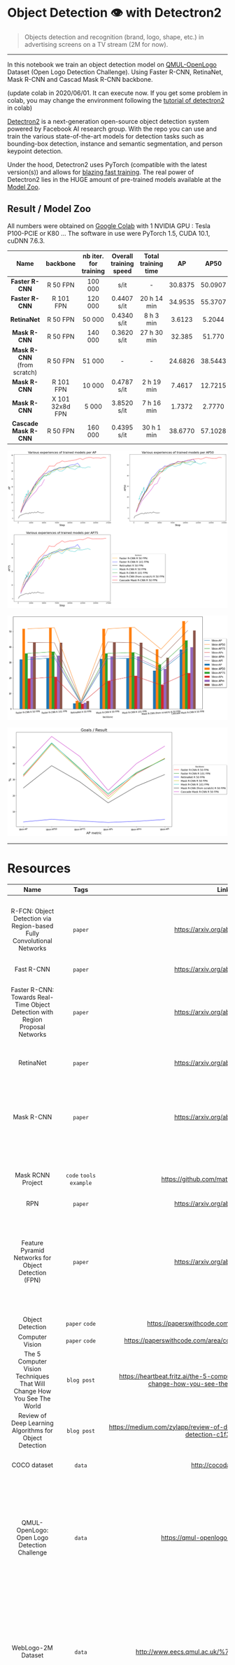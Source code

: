 # **Object Detection 👁 with Detectron2** #

> Objects detection and recognition  (brand, logo, shape, etc.) in advertising screens on a TV stream (2M for now).


---

In this notebook we train an object detection model on [QMUL-OpenLogo](https://qmul-openlogo.github.io/index.html) Dataset (Open Logo Detection Challenge). Using Faster R-CNN, RetinaNet, Mask R-CNN and Cascad Mask R-CNN backbone.

(update colab in 2020/06/01. It can execute now. If you get some problem in colab, you may change the environment following the [tutorial of detectron2](https://github.com/facebookresearch/detectron2/blob/master/GETTING_STARTED.md) in colab)

[Detectron2](https://github.com/facebookresearch/Detectron) is a next-generation open-source object detection system powered by Facebook AI research group. With the repo you can use and train the various state-of-the-art models for detection tasks such as bounding-box detection, instance and semantic segmentation, and person keypoint detection.

Under the hood, Detectron2 uses PyTorch (compatible with the latest version(s)) and allows for [blazing fast training](https://detectron2.readthedocs.io/notes/benchmarks.html).
The real power of Detectron2 lies in the HUGE amount of pre-trained models available at the [Model Zoo](https://github.com/facebookresearch/detectron2/blob/master/MODEL_ZOO.md).

## Result / Model Zoo

All numbers were obtained on [Google Colab](https://colab.research.google.com)  with 1 NVIDIA GPU : Tesla P100-PCIE or K80 ... The software in use were PyTorch 1.5, CUDA 10.1, cuDNN 7.6.3.

| Name | backbone | nb iter. for training | Overall training speed | Total training time | AP | AP50 | AP75 | APs | APm | APl | total Loss | inference time (s/im) | Model Size | download |
|:------:|:------:|:------:|:------:|:------:|:------:|:------:|:------:|:------:|:------:|:------:|:------:|:------:|:------:|:------:|
|**Faster R-CNN**| R 50 FPN | 100 000 | s/it | - | 30.8375 | 50.0907 |34.8793 | 18.8721 | 32.7907 | 41.6849 | 0.153 | 0.065018 | 328 Mo | [model](https://drive.google.com/open?id=1-qlpWuYu-JSgc4QMakILqR8JKDIhP7x0) / [metrics](https://drive.google.com/open?id=10W_edHfNh4d5PHau04lRMjWRA5z9Qzjw) |
|**Faster R-CNN**| R 101 FPN | 120 000 | 0.4407 s/it | 20 h 14 min | 34.9535 | 55.3707 | 39.7093 | 21.1202 | 36.5597 | 45.8368 | 0.107 | 0.089403 | 473 Mo | [model](https://drive.google.com/open?id=101kgH7CgI45fRwDE3h32llevphjQNBF9) / [metrics](https://drive.google.com/open?id=11wv9Or300GmFK_SQdIRew8VzMNpYYHH1) |
|**RetinaNet**| R 50 FPN | 50 000 | 0.4340 s/it | 8 h 3 min | 3.6123 | 5.2044 | 4.1868 | 3.3015 | 3.9751 | 5.1046 | 0.221 | 0.092389 | 289 Mo | [model](https://drive.google.com/open?id=1-sNoukPL3qO1XJwAbfTaaiwUo8VapvU_) / [metrics](https://drive.google.com/open?id=1-lkL45q6cgQhdzRkInQZ4ot4HvoKIMiH) |
|**Mask R-CNN**| R 50 FPN | 140 000 | 0.3620 s/it | 27 h 30 min | 32.385 | 51.770 | 35.932 | 17.926 | 33.873 | 43.138 | 0.202 | 0.0723 | 349 Mo |[model](https://drive.google.com/open?id=1-AoHvmGfFS9Akikh6iuslOuBJdnnT_2t) / [metrics](https://drive.google.com/open?id=1-fLv9sVj3d3fNma_fMmNu1V4YivZO6dn)|
|**Mask R-CNN** (from scratch) | R 50 FPN | 51 000 | - | - | 24.6826 | 38.5443 | 28.4530 | 15.4363 | 25.7478 | 33.0177 | 0.342 | - | 360 Mo |[model](https://drive.google.com/open?id=1-6U-mjswmxxh1Se6MO2rvi3AAiMFaXtt) / [metrics](https://drive.google.com/open?id=1-0p6758E6PUvbL1WZw5eKdaoUUL3QVJQ)|
|**Mask R-CNN**| R 101 FPN | 10 000 | 0.4787 s/it | 2 h 19 min | 7.4617 | 12.7215 | 8.0170 | 4.9735 | 7.8142 | 10.5478 | 0.457 | 0.097657 | 831 Mo |[model](https://drive.google.com/file/d/10sS1Q7H0hfoUb-tLSBuk1N0JJ82dysMZ) / [metrics](https://drive.google.com/file/d/10D4_f5Z23vHzFLx0ELLIBiiGxhIn1xyO)|
|**Mask R-CNN**| X 101 32x8d FPN | 5 000 | 3.8520 s/it | 7 h 16 min | 1.7372 | 2.7770 | 1.9930 | 1.1317 | 1.8708 | 2.286  | 0.586 | 0.7615 | 494 Mo |[model](https://drive.google.com/open?id=1-9i4Q2WbR6aW9c2lEmwgoSWDUAQyzA0k) / [metrics](https://drive.google.com/open?id=1-1JIN5bErxsXUsXS5HfibpXzK0vgCn0l)|
|**Cascade Mask R-CNN**|R 50 FPN| 160 000 | 0.4395 s/it | 30 h 1 min | 38.6770 | 57.1028 | 44.2056 | 24.6829 | 40.1366 | 51.3827 | 0.717 | 0.089863 | 556 Mo |[model](https://drive.google.com/open?id=1-CPBMRgYVyieqk9zMdTPeVOKtfU-BF76) / [metrics](https://drive.google.com/open?id=1-Ud1gFlE2nZfV7msZDUSvIucXTu5XQ-O)|

![model zoo](assets/training.png)

![model zoo](assets/plot_models2.png)

![model zoo](assets/plot_models.png)

---

# Resources


| Name | Tags | Link | Comment |
|:----:|:----:|:----:|:-------:|
|R-FCN: Object Detection via Region-based Fully Convolutional Networks|`paper`| https://arxiv.org/abs/1605.06409| Jifeng Dai, Yi Li, Kaiming He, and Jian Sun. Conference on Neural Information Processing Systems (NIPS), 2016.|
|Fast R-CNN|`paper`|https://arxiv.org/abs/1504.08083||
|Faster R-CNN: Towards Real-Time Object Detection with Region Proposal Networks|`paper`|https://arxiv.org/abs/1506.01497| Shaoqing Ren, Kaiming He, Ross Girshick, and Jian Sun. Conference on Neural Information Processing Systems (NIPS), 2015.|
|RetinaNet|`paper`|https://arxiv.org/abs/1708.02002| Best Student Paper Award at ICCV 2017|
|Mask R-CNN |`paper`|https://arxiv.org/abs/1703.06870| Kaiming He, Georgia Gkioxari, Piotr Dollár, and Ross Girshick. IEEE International Conference on Computer Vision (ICCV), 2017. |
|Mask RCNN Project|`code` `tools` `example`|https://github.com/matterport/Mask_RCNN| The official implementation of the paper in tensorflow and keras |
|RPN|`paper` | https://arxiv.org/abs/1506.01497 ||
|Feature Pyramid Networks for Object Detection (FPN)|`paper`|https://arxiv.org/abs/1612.03144| Tsung-Yi Lin, Piotr Dollár, Ross Girshick, Kaiming He, Bharath Hariharan, and Serge Belongie. IEEE Conference on Computer Vision and Pattern Recognition (CVPR), 2017.|
|Object Detection|`paper` `code`|https://paperswithcode.com/task/object-recognition||
| Computer Vision |`paper` `code`|https://paperswithcode.com/area/computer-vision/object-detection||
|The 5 Computer Vision Techniques That Will Change How You See The World|`blog post`|https://heartbeat.fritz.ai/the-5-computer-vision-techniques-that-will-change-how-you-see-the-world-1ee19334354b|
|Review of Deep Learning Algorithms for Object Detection|`blog post`|https://medium.com/zylapp/review-of-deep-learning-algorithms-for-object-detection-c1f3d437b852||
||
|COCO dataset|`data`|http://cocodataset.org|Common Objects in COntext|
|QMUL-OpenLogo: Open Logo Detection Challenge|`data`|https://qmul-openlogo.github.io/index.html| QMUL-OpenLogo contains 27,083 images from 352 logo classes, built by aggregating and refining 7 existing datasets and establishing an open logo detection evaluation protocol. Total size: 4.7 GB|
|WebLogo-2M Dataset|`data`|http://www.eecs.qmul.ac.uk/%7Ehs308/WebLogo-2M.html/| The dataset was constructed automatically by sampling the Twitter stream data. It contains 194 unique logo classes and over 2 million logo images. Total size: 178.1 GB |
|VGG Image Annotator|`labelling`|http://www.robots.ox.ac.uk/~vgg/software/via/| Its a simple tool for labeling the images and it labels all the images and exports it to a single JSON file. |
|Labelme|`labelling`| http://labelme2.csail.mit.edu/ | One of the best known tools. The user interface was a bit too slow, however, especially when zooming in on large images.|
|Labelbox|`labelling`|https://www.labelbox.io/|Fairly good for large labeling projects and with options for different types of labeling tasks.|
|COCO UI|`labelling`|https://github.com/tylin/coco-ui|The tool used to rate the COCO dataset.|
|mAP (mean Average Precision) for Object Detection|`blog post`|https://medium.com/@jonathan_hui/map-mean-average-precision-for-object-detection-45c121a31173||
|How do I use Google Drive with Google Colab|`blog post` `tutorial`|https://medium.com/@prajwal.prashanth22/google-colab-drive-as-persistent-storage-for-long-training-runs-cb82bc1d5b71||
|Detectron2: A PyTorch-based modular object detection library|`blog post`|https://ai.facebook.com/blog/-detectron2-a-pytorch-based-modular-object-detection-library-|Official blog of Facebook AI Research (FAIR)|
|Detectron2 GitHub|`code` `tools`|https://github.com/facebookresearch/detectron2|The bees knees of object detection. This will probably form the basis of the project code.|
|How to make a custom dataset in Detectron2|`code` `data` `tutorial`|https://detectron2.readthedocs.io/tutorials/datasets.html|Since I'll want to be bringing my own data and use it with detectron2, I'll probably have to create a custom dataset.|
| Detectron2 example Colab Notebook | `code` `example`| https://colab.research.google.com/drive/16jcaJoc6bCFAQ96jDe2HwtXj7BMD_-m5 | Working example notebook with detectron2, should be used as a baseline for getting custom data to work.|
|Documentation for Detectron2 config useage|`documentation`|https://detectron2.readthedocs.io/modules/config.html#config-references | Goes through a list of the config files in Detectron2.|
|Rethinking ImageNet Pre-training|`paper`|https://arxiv.org/abs/1811.08883|Training Detectron2 from scratch (random initialization)|

That’s all folks, thank you for reading!
